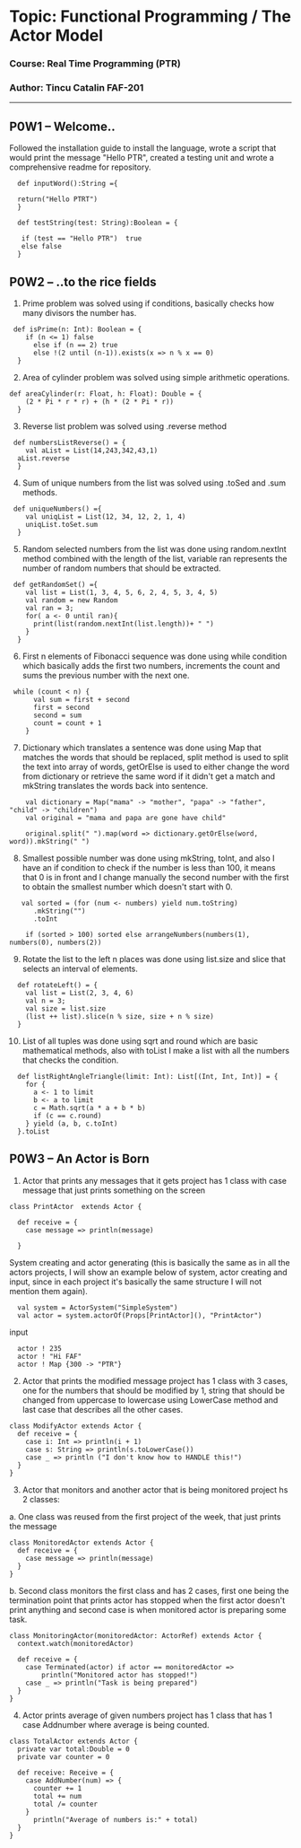 # Topic:  Functional Programming / The Actor Model

### Course: Real Time Programming (PTR)
### Author: Tincu Catalin FAF-201

----
## P0W1 – Welcome..
Followed the installation guide to install the language, wrote a script that would print the message "Hello PTR", created a testing unit and wrote a comprehensive readme for repository.
```
  def inputWord():String ={

  return("Hello PTRT")
  }

  def testString(test: String):Boolean = {

   if (test == "Hello PTR")  true
   else false
  }
```
## P0W2 – ..to the rice fields
1. Prime problem was solved using if conditions, basically checks how many divisors the number has.
```
 def isPrime(n: Int): Boolean = {
    if (n <= 1) false
      else if (n == 2) true
      else !(2 until (n-1)).exists(x => n % x == 0)
  }
```
2. Area of cylinder problem was solved using simple arithmetic operations.
```
def areaCylinder(r: Float, h: Float): Double = {
    (2 * Pi * r * r) + (h * (2 * Pi * r))
  }
```
3. Reverse list problem was solved using .reverse method
```
 def numbersListReverse() = {
    val aList = List(14,243,342,43,1)
  aList.reverse
  }
```
4. Sum of unique numbers from the list  was solved using .toSed and .sum methods.
```
 def uniqueNumbers() ={
    val uniqList = List(12, 34, 12, 2, 1, 4)
    uniqList.toSet.sum
  }
```
5. Random selected numbers from the list was done using random.nextInt method combined with the length of the list, variable ran represents the number of random numbers that should be extracted. 
```
 def getRandomSet() ={
    val list = List(1, 3, 4, 5, 6, 2, 4, 5, 3, 4, 5)
    val random = new Random
    val ran = 3;
    for( a <- 0 until ran){
      print(list(random.nextInt(list.length))+ " ")
    }
  }
```
6. First n elements of Fibonacci sequence was done using while condition which basically adds the first two numbers, increments the count and sums the previous number with the next one.
```
 while (count < n) {
      val sum = first + second
      first = second
      second = sum
      count = count + 1
    }
```
7. Dictionary which translates a sentence was done using Map that matches the words that should be replaced, split method is used to split the text into array of words, getOrElse is used to either change the word from dictionary or retrieve the same word if it didn't get a match and mkString translates the words back into sentence.
```
    val dictionary = Map("mama" -> "mother", "papa" -> "father", "child" -> "children")
    val original = "mama and papa are gone have child"

    original.split(" ").map(word => dictionary.getOrElse(word, word)).mkString(" ")
```
8. Smallest possible number was done using mkString, toInt, and also I have an if condition to check if the number is less than 100, it means that 0 is in front and I change manually the second number with the first to obtain the smallest number which doesn't start with 0.
```
   val sorted = (for (num <- numbers) yield num.toString)
      .mkString("")
      .toInt

    if (sorted > 100) sorted else arrangeNumbers(numbers(1), numbers(0), numbers(2))
```
9. Rotate the list to the left n places was done using list.size and slice that selects an interval of elements.
```
  def rotateLeft() = {
    val list = List(2, 3, 4, 6)
    val n = 3;
    val size = list.size
    (list ++ list).slice(n % size, size + n % size)
  }

```
10. List of all tuples was done using sqrt and round which are basic mathematical methods, also with toList I make a list with all the numbers that checks the condition. 
```
  def listRightAngleTriangle(limit: Int): List[(Int, Int, Int)] = {
    for {
      a <- 1 to limit
      b <- a to limit
      c = Math.sqrt(a * a + b * b)
      if (c == c.round)
    } yield (a, b, c.toInt)
  }.toList
```
## P0W3 – An Actor is Born
1. Actor that prints any messages that it gets project has 1 class with case message that just prints something on the screen
```
class PrintActor  extends Actor {

  def receive = {
    case message => println(message)

  }
```
System creating and actor generating (this is basically the same as in all the actors projects, I will show an example below of system, actor creating and input, since in each project it's basically the same structure I will not mention them again).
```
  val system = ActorSystem("SimpleSystem")
  val actor = system.actorOf(Props[PrintActor](), "PrintActor")
```
input
```
  actor ! 235
  actor ! "Hi FAF"
  actor ! Map {300 -> "PTR"}
```
2. Actor that prints the modified message project has 1 class with 3 cases, one for the numbers that should be modified by 1, string that should be changed from uppercase to lowercase using LowerCase method and last case that describes all the other cases.
```
class ModifyActor extends Actor {
  def receive = {
    case i: Int => println(i + 1)
    case s: String => println(s.toLowerCase())
    case _ => println ("I don't know how to HANDLE this!")
  }
}
```
3. Actor that monitors and another actor that is being monitored project hs 2 classes:

a. One class was reused from the first project of the week, that just prints the message
```
class MonitoredActor extends Actor {
  def receive = {
    case message => println(message)
  }
}
```

b. Second class monitors the first class and has 2 cases, first one being the termination point that prints actor has stopped when the first actor doesn't print anything and second case is when monitored actor is preparing some task.

```
class MonitoringActor(monitoredActor: ActorRef) extends Actor {
  context.watch(monitoredActor)

  def receive = {
    case Terminated(actor) if actor == monitoredActor =>
        println("Monitored actor has stopped!")
    case _ => println("Task is being prepared")
  }
}
```
4. Actor prints average of given numbers project has 1 class that has 1 case Addnumber where average is being counted.
```
class TotalActor extends Actor {
  private var total:Double = 0
  private var counter = 0

  def receive: Receive = {
    case AddNumber(num) => {
      counter += 1
      total += num
      total /= counter
    }
      println("Average of numbers is:" + total)
  }
}
```
